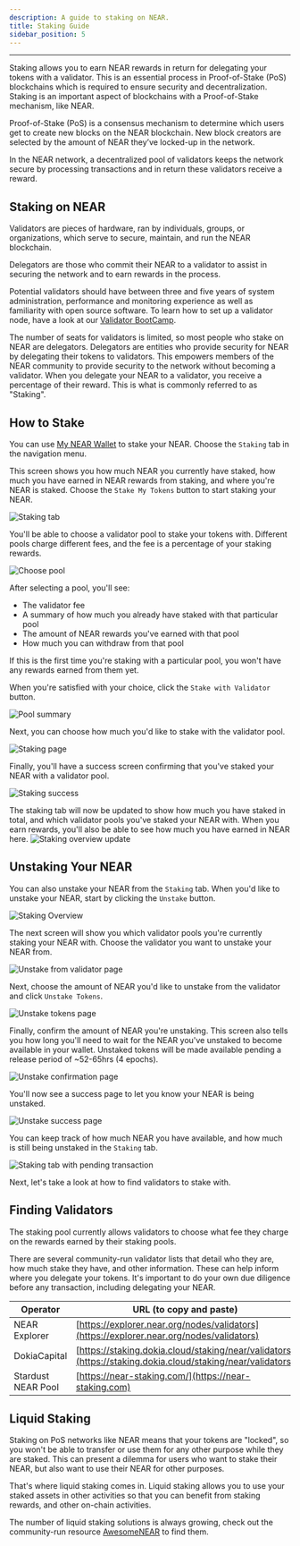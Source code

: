 ```yaml
---
description: A guide to staking on NEAR.
title: Staking Guide
sidebar_position: 5
---
```


---

Staking allows you to earn NEAR rewards in return for delegating your tokens with a validator. This is an essential process in Proof-of-Stake (PoS) blockchains which is required to ensure security and decentralization.
Staking is an important aspect of blockchains with a Proof-of-Stake mechanism, like NEAR.

Proof-of-Stake (PoS) is a consensus mechanism to determine which users get to create new blocks on the NEAR blockchain.
New block creators are selected by the amount of NEAR they’ve locked-up in the network.

In the NEAR network, a decentralized pool of validators keeps the network secure by processing transactions and in return these validators receive a reward.

## Staking on NEAR

Validators are pieces of hardware, ran by individuals, groups, or organizations, which serve to secure, maintain, and run the NEAR blockchain.

Delegators are those who commit their NEAR to a validator to assist in securing the network and to earn rewards in the process.

Potential validators should have between three and five years of system administration, performance and monitoring experience as well as familiarity with open source software.
To learn how to set up a validator node, have a look at our [Validator BootCamp](https://near-nodes.io/validator/validator-bootcamp).

The number of seats for validators is limited, so most people who stake on NEAR are delegators.
Delegators are entities who provide security for NEAR by delegating their tokens to validators.
This empowers members of the NEAR community to provide security to the network without becoming a validator.
When you delegate your NEAR to a validator, you receive a percentage of their reward.
This is what is commonly referred to as "Staking".

## How to Stake

You can use [My NEAR Wallet](https://app.mynearwallet.com/) to stake your NEAR.
Choose the `Staking` tab in the navigation menu.


This screen shows you how much NEAR you currently have staked, how much you have earned in NEAR rewards from staking, and where you're NEAR is staked.
Choose the `Stake My Tokens` button to start staking your NEAR.

![Staking tab](@site/static/img/staking1.png)

You'll be able to choose a validator pool to stake your tokens with.
Different pools charge different fees, and the fee is a percentage of your staking rewards.

![Choose pool](@site/static/img/staking2.png)

After selecting a pool, you'll see:
- The validator fee
- A summary of how much you already have staked with that particular pool
- The amount of NEAR rewards you've earned with that pool
- How much you can withdraw from that pool

If this is the first time you're staking with a particular pool, you won't have any rewards earned from them yet.

When you're satisfied with your choice, click the `Stake with Validator` button.

![Pool summary](@site/static/img/staking3.png)

Next, you can choose how much you'd like to stake with the validator pool.

![Staking page](@site/static/img/staking5.png)

Finally, you'll have a success screen confirming that you've staked your NEAR with a validator pool.

![Staking success](@site/static/img/staking7.png)

The staking tab will now be updated to show how much you have staked in total, and which validator pools you've staked your NEAR with.
When you earn rewards, you'll also be able to see how much you have earned in NEAR here.
![Staking overview update](@site/static/img/staking8.png)


## Unstaking Your NEAR

You can also unstake your NEAR from the `Staking` tab.
When you'd like to unstake your NEAR, start by clicking the `Unstake` button.

![Staking Overview](@site/static/img/Unstaking1.png)

The next screen will show you which validator pools you're currently staking your NEAR with.
Choose the validator you want to unstake your NEAR from.

![Unstake from validator page](@site/static/img/Unstaking2.png)

Next, choose the amount of NEAR you'd like to unstake from the validator and click `Unstake Tokens`.

![Unstake tokens page](@site/static/img/Unstaking3.png)

Finally, confirm the amount of NEAR you're unstaking.
This screen also tells you how long you'll need to wait for the NEAR you've unstaked to become available in your wallet.
Unstaked tokens will be made available pending a release period of ~52-65hrs (4 epochs).

![Unstake confirmation page](@site/static/img/Unstaking4.png)

You'll now see a success page to let you know your NEAR is being unstaked.

![Unstake success page](@site/static/img/Unstaking5.png)


You can keep track of how much NEAR you have available, and how much is still being unstaked in the `Staking` tab.

![Staking tab with pending transaction](@site/static/img/Unstaking6.png)

Next, let's take a look at how to find validators to stake with.
## Finding Validators

The staking pool currently allows validators to choose what fee they charge on the rewards earned by their staking pools.

There are several community-run validator lists that detail who they are, how much stake they have, and other information.
These can help inform where you delegate your tokens.
It's important to do your own due diligence before any transaction, including delegating your NEAR.

| Operator           | URL (to copy and paste)                                                                                    |
| ------------------ | ---------------------------------------------------------------------------------------------------------- |
| NEAR Explorer      | [https://explorer.near.org/nodes/validators](https://explorer.near.org/nodes/validators)                   |
| DokiaCapital       | [https://staking.dokia.cloud/staking/near/validators](https://staking.dokia.cloud/staking/near/validators) |
| Stardust NEAR Pool | [https://near-staking.com/](https://near-staking.com)                                                      |

## Liquid Staking

Staking on PoS networks like NEAR means that your tokens are "locked", so you won't be able to transfer or use them for any other purpose while they are staked.
This can present a dilemma for users who want to stake their NEAR, but also want to use their NEAR for other purposes.

That's where liquid staking comes in.
Liquid staking allows you to use your staked assets in other activities so that you can benefit from staking rewards, and other on-chain activities.

The number of liquid staking solutions is always growing, check out the community-run resource [AwesomeNEAR](https://awesomenear.com/) to find them.

